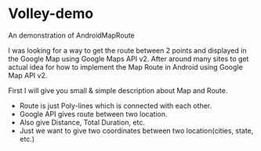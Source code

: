 Volley-demo
===========

An demonstration of AndroidMapRoute

I was looking for a way to get the route between 2 points and displayed in the Google Map using Google Maps API v2. After around many sites to get actual idea for how to implement the Map Route in Android using Google Map API v2.

First I will give you small & simple description about Map and Route.
-	Route is just Poly-lines which is connected with each other.
-	Google API gives route between two location.
-	Also give Distance, Total Duration, etc.
-	Just we want to give two coordinates between two location(cities, state, etc.)
